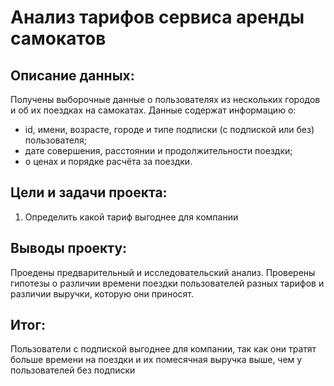 # Анализ тарифов сервиса аренды самокатов

## Описание данных:
Получены выборочные данные о пользователях из нескольких городов и об их поездках на самокатах.
Данные содержат информацию о:
- id, имени, возрасте, городе и типе подписки (с подпиской или без) пользователя;
 - дате совершения, расстоянии и продолжительности поездки;
 - о ценах и порядке расчёта за поездки.

## Цели и задачи проекта:
1. Определить какой тариф выгоднее для компании

## Выводы проекту:
Проедены предварительный и исследовательский анализ. Проверены гипотезы о различии времени поездки пользователей разных тарифов и различии выручки, которую они приносят. 

## Итог:
Пользователи с подпиской выгоднее для компании, так как они тратят больше времени на поездки и их помесячная выручка выше, чем у пользователей без подписки
